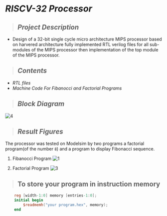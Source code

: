 # _**RISCV-32 Processor**_
> ## _Project Description_
   * Design of a 32-bit single cycle micro architecture MIPS processor based on harvered architecture fully implemented RTL verilog files for all sub-modules of the MIPS processor then implementation of the top module of the MIPS processor.
> ## _Contents_
   * _RTL files_
   * _Machine Code For Fibanocci and Factorial Programs_


> ## _Block Diagram_
![4](https://user-images.githubusercontent.com/67025780/222915750-254d5014-11f3-4366-93f0-0273003a659c.PNG)

> ## _Result Figures_
The processor was tested on Modelsim by two programs a factorial program(of the number `8`) and a program to display Fibonacci sequence.
1. Fibanocci Program
![1](https://user-images.githubusercontent.com/67025780/222915818-4170992a-b2f8-4a87-a7be-cd404d411eaa.PNG)

2. Factorial Program
![3](https://user-images.githubusercontent.com/67025780/222915822-6406c0e8-1c56-43d8-926e-2d874d24ec3c.PNG)

> ## __To store your program in instruction memory__
```verilog
    reg [width-1:0] memory [entries-1:0];
    initial begin
        $readmemh("your program.hex", memory);
    end
```


